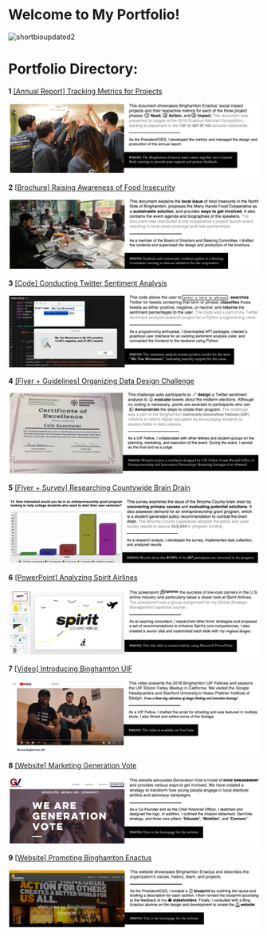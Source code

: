# Welcome to My Portfolio! 

![shortbioupdated2](https://github.com/vwu15/images/blob/master/shortbioupdated2.png)

# Portfolio Directory:

**1**   [[Annual Report] Tracking Metrics for Projects](https://github.com/vwu15/cdfportfolio/blob/master/%5BAnnual%20Report%5D%20Tracking%20Metrics%20for%20Projects.pdf)

![annualreportupdated2](https://github.com/vwu15/cdfportfolioimages/blob/master/annualreportupdated2.png)

**2**   [[Brochure] Raising Awareness of Food Insecurity](https://github.com/vwu15/cdfportfolio/blob/master/%5BBrochure%5D%20Raising%20Awareness%20of%20Food%20Insecurity.pdf)

![brochureupdated](https://github.com/vwu15/cdfportfolioimages/blob/master/brochureupdated.png) 

**3**   [[Code] Conducting Twitter Sentiment Analysis](https://github.com/vwu15/cdfportfolio/blob/master/%5BCode%5D%20Conducting%20Twitter%20Sentiment%20Analysis)

![codeupdated](https://github.com/vwu15/cdfportfolioimages/blob/master/codeupdated.png) 

**4**   [[Flyer + Guidelines] Organizing Data Design Challenge](https://github.com/vwu15/cdfportfolio/blob/master/%5BFlyer%20%2B%20Guidelines%5D%20Organizing%20Data%20Design%20Challenge.pdf)

![flyer+guidelinesupdated2](https://github.com/vwu15/cdfportfolioimages/blob/master/flyer%2Bguidelinesupdated2.png) 

**5**   [[Flyer + Survey] Researching Countywide Brain Drain](https://github.com/vwu15/cdfportfolio/blob/master/%5BFlyer%20%2B%20Survey%5D%20Researching%20Countywide%20Brain%20Drain.pdf)

![flyer+surveyupdated2](https://github.com/vwu15/cdfportfolioimages/blob/master/flyer%2Bsurveyupdated2.png) 

**6**   [[PowerPoint] Analyzing Spirit Airlines](https://github.com/vwu15/cdfportfolio/blob/master/%5BPowerPoint%5D%20Analyzing%20Spirit%20Airlines.pdf)

![powerpointupdated](https://github.com/vwu15/cdfportfolioimages/blob/master/powerpointupdated.png) 

**7**   [[Video] Introducing Binghamton UIF](https://youtu.be/CsJdmldAbB4)

![videoupdated2](https://github.com/vwu15/cdfportfolioimages/blob/master/videoupdated2.png) 

**8**   [[Website] Marketing Generation Vote](https://www.genvote.org/)

![websitegvupdated2](https://github.com/vwu15/cdfportfolioimages/blob/master/websitegvupdated2.png)

**9**   [[Website] Promoting Binghamton Enactus](http://www.binghamtonenactus.com/)

![websitebeupdated](https://github.com/vwu15/cdfportfolioimages/blob/master/websitebeupdated.png)
